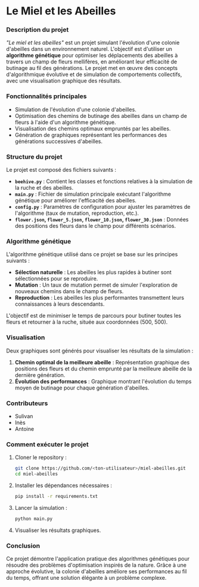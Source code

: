 
# Le Miel et les Abeilles

### Description du projet

_"Le miel et les abeilles"_ est un projet simulant l'évolution d'une colonie d'abeilles dans un environnement naturel. L'objectif est d'utiliser un **algorithme génétique** pour optimiser les déplacements des abeilles à travers un champ de fleurs mellifères, en améliorant leur efficacité de butinage au fil des générations. Le projet met en œuvre des concepts d'algorithmique évolutive et de simulation de comportements collectifs, avec une visualisation graphique des résultats.

### Fonctionnalités principales

- Simulation de l'évolution d'une colonie d'abeilles.
- Optimisation des chemins de butinage des abeilles dans un champ de fleurs à l'aide d'un algorithme génétique.
- Visualisation des chemins optimaux empruntés par les abeilles.
- Génération de graphiques représentant les performances des générations successives d'abeilles.

### Structure du projet

Le projet est composé des fichiers suivants :

- **`beehive.py`** : Contient les classes et fonctions relatives à la simulation de la ruche et des abeilles.
- **`main.py`** : Fichier de simulation principale exécutant l'algorithme génétique pour améliorer l'efficacité des abeilles.
- **`config.py`** : Paramètres de configuration pour ajuster les paramètres de l'algorithme (taux de mutation, reproduction, etc.).
- **`flower.json`, `flower_5.json`, `flower_10.json`, `flower_30.json`** : Données des positions des fleurs dans le champ pour différents scénarios.
  
### Algorithme génétique

L'algorithme génétique utilisé dans ce projet se base sur les principes suivants :
- **Sélection naturelle** : Les abeilles les plus rapides à butiner sont sélectionnées pour se reproduire.
- **Mutation** : Un taux de mutation permet de simuler l'exploration de nouveaux chemins dans le champ de fleurs.
- **Reproduction** : Les abeilles les plus performantes transmettent leurs connaissances à leurs descendants.

L'objectif est de minimiser le temps de parcours pour butiner toutes les fleurs et retourner à la ruche, située aux coordonnées (500, 500).

### Visualisation

Deux graphiques sont générés pour visualiser les résultats de la simulation :
1. **Chemin optimal de la meilleure abeille** : Représentation graphique des positions des fleurs et du chemin emprunté par la meilleure abeille de la dernière génération.
2. **Évolution des performances** : Graphique montrant l'évolution du temps moyen de butinage pour chaque génération d'abeilles.

### Contributeurs

- Sulivan
- Inès
- Antoine

### Comment exécuter le projet

1. Cloner le repository :
   ```bash
   git clone https://github.com/<ton-utilisateur>/miel-abeilles.git
   cd miel-abeilles
   ```

2. Installer les dépendances nécessaires :
   ```bash
   pip install -r requirements.txt
   ```

3. Lancer la simulation :
   ```bash
   python main.py
   ```

4. Visualiser les résultats graphiques.

### Conclusion

Ce projet démontre l'application pratique des algorithmes génétiques pour résoudre des problèmes d'optimisation inspirés de la nature. Grâce à une approche évolutive, la colonie d'abeilles améliore ses performances au fil du temps, offrant une solution élégante à un problème complexe.
